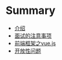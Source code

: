 # Summary

* [ 介绍](README.md)
* [面试的注意事项](mian-shi-de-zhu-yi-shi-xiang.md)
* [前端框架之vue.js](前端框架/qian-duan-kuang-jia-zhi-vue-js.md)
* [开放性问题](kai-fang-xing-wen-ti.md)

